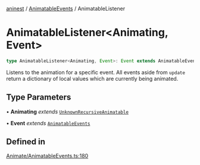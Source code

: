 [aninest](../../index.md) / [AnimatableEvents](../index.md) / AnimatableListener

# AnimatableListener\<Animating, Event\>

```ts
type AnimatableListener<Animating, Event>: Event extends AnimatableEventsWithValue ? Listener<Partial<LocalAnimatable<Animating>>> : Listener<undefined>;
```

Listens to the animation for a specific event.
All events aside from `update` return a dictionary of local values which are currently being animated.

## Type Parameters

• **Animating** *extends* [`UnknownRecursiveAnimatable`](../../AnimatableTypes/type-aliases/UnknownRecursiveAnimatable.md)

• **Event** *extends* [`AnimatableEvents`](AnimatableEvents.md)

## Defined in

[Animate/AnimatableEvents.ts:180](https://github.com/zphrs/aninest/blob/0970e35cce1ccab01b8ce4df8a59f00baff5cfda/core/src/Animate/AnimatableEvents.ts#L180)
